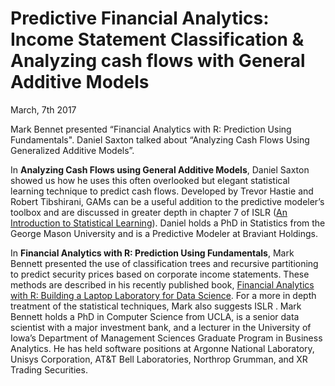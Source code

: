 # Predictive Financial Analytics: Income Statement Classification & Analyzing cash flows with General Additive Models

March, 7th 2017

Mark Bennet presented “Financial Analytics with R: Prediction Using Fundamentals".
Daniel Saxton talked about “Analyzing Cash Flows Using Generalized Additive Models”.

In **Analyzing Cash Flows using General Additive Models**, Daniel Saxton showed us how he uses this often overlooked but elegant statistical learning technique to predict cash flows. Developed by Trevor Hastie and Robert Tibshirani, GAMs can be a useful addition to the predictive modeler’s toolbox and are discussed in greater depth in chapter 7 of ISLR ([An Introduction to Statistical Learning](http://www-bcf.usc.edu/~gareth/ISL/)). Daniel holds a PhD in Statistics from the George Mason University and is a Predictive Modeler at Braviant Holdings.

In **Financial Analytics with R: Prediction Using Fundamentals**, Mark Bennett presented the use of classification trees and recursive partitioning  to predict security prices based on corporate income statements. These methods are described in his recently published book, 
[Financial Analytics with R: Building a Laptop Laboratory for Data Science](http://www.cambridge.org/us/academic/subjects/statistics-probability/statistics-econometrics-finance-and-insurance/financial-analytics-r-building-laptop-laboratory-data-science). For a more in depth treatment of the statistical techniques, Mark also suggests ISLR . Mark Bennett holds a PhD in Computer Science from UCLA, is a senior data scientist with a major investment bank, and a lecturer in the University of Iowa’s Department of Management Sciences Graduate Program in Business Analytics. He has held software positions at Argonne National Laboratory, Unisys Corporation, AT&T Bell Laboratories, Northrop Grumman, and XR Trading Securities.




